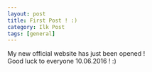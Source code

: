 ```yaml
---
layout: post
title: First Post ! :)
category: Ilk Post
tags: [general]
---
```


My new official website has just been opened ! <br>
Good luck to everyone 10.06.2016 ! :)



